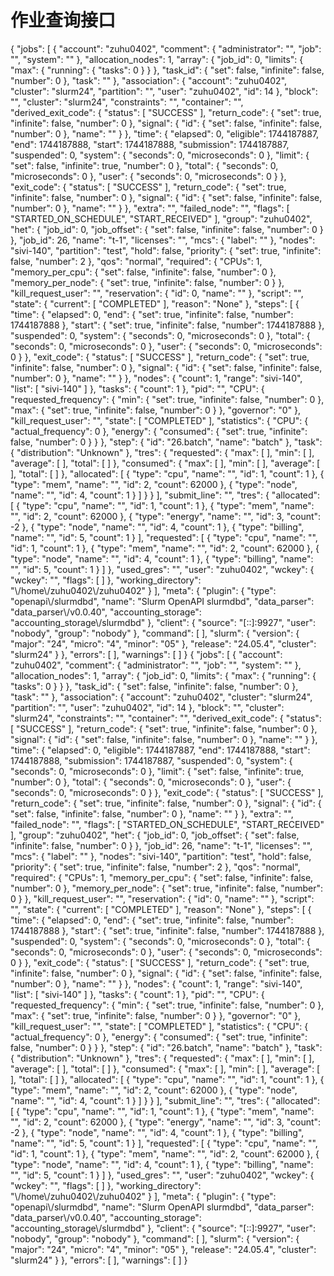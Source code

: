 #  作业查询接口

<api-doc openapi-path="../../specifications/getJob.yaml">
  <api-endpoint endpoint="/slurmdb/{version}/job/{jobId}" method="GET">
        <response type="200">
          <sample>
            {
  "jobs": [
    {
      "account": "zuhu0402",
      "comment": {
        "administrator": "",
        "job": "",
        "system": ""
      },
      "allocation_nodes": 1,
      "array": {
        "job_id": 0,
        "limits": {
          "max": {
            "running": {
              "tasks": 0
            }
          }
        },
        "task_id": {
          "set": false,
          "infinite": false,
          "number": 0
        },
        "task": ""
      },
      "association": {
        "account": "zuhu0402",
        "cluster": "slurm24",
        "partition": "",
        "user": "zuhu0402",
        "id": 14
      },
      "block": "",
      "cluster": "slurm24",
      "constraints": "",
      "container": "",
      "derived_exit_code": {
        "status": [
          "SUCCESS"
        ],
        "return_code": {
          "set": true,
          "infinite": false,
          "number": 0
        },
        "signal": {
          "id": {
            "set": false,
            "infinite": false,
            "number": 0
          },
          "name": ""
        }
      },
      "time": {
        "elapsed": 0,
        "eligible": 1744187887,
        "end": 1744187888,
        "start": 1744187888,
        "submission": 1744187887,
        "suspended": 0,
        "system": {
          "seconds": 0,
          "microseconds": 0
        },
        "limit": {
          "set": false,
          "infinite": true,
          "number": 0
        },
        "total": {
          "seconds": 0,
          "microseconds": 0
        },
        "user": {
          "seconds": 0,
          "microseconds": 0
        }
      },
      "exit_code": {
        "status": [
          "SUCCESS"
        ],
        "return_code": {
          "set": true,
          "infinite": false,
          "number": 0
        },
        "signal": {
          "id": {
            "set": false,
            "infinite": false,
            "number": 0
          },
          "name": ""
        }
      },
      "extra": "",
      "failed_node": "",
      "flags": [
        "STARTED_ON_SCHEDULE",
        "START_RECEIVED"
      ],
      "group": "zuhu0402",
      "het": {
        "job_id": 0,
        "job_offset": {
          "set": false,
          "infinite": false,
          "number": 0
        }
      },
      "job_id": 26,
      "name": "t-1",
      "licenses": "",
      "mcs": {
        "label": ""
      },
      "nodes": "sivi-140",
      "partition": "test",
      "hold": false,
      "priority": {
        "set": true,
        "infinite": false,
        "number": 2
      },
      "qos": "normal",
      "required": {
        "CPUs": 1,
        "memory_per_cpu": {
          "set": false,
          "infinite": false,
          "number": 0
        },
        "memory_per_node": {
          "set": true,
          "infinite": false,
          "number": 0
        }
      },
      "kill_request_user": "",
      "reservation": {
        "id": 0,
        "name": ""
      },
      "script": "",
      "state": {
        "current": [
          "COMPLETED"
        ],
        "reason": "None"
      },
      "steps": [
        {
          "time": {
            "elapsed": 0,
            "end": {
              "set": true,
              "infinite": false,
              "number": 1744187888
            },
            "start": {
              "set": true,
              "infinite": false,
              "number": 1744187888
            },
            "suspended": 0,
            "system": {
              "seconds": 0,
              "microseconds": 0
            },
            "total": {
              "seconds": 0,
              "microseconds": 0
            },
            "user": {
              "seconds": 0,
              "microseconds": 0
            }
          },
          "exit_code": {
            "status": [
              "SUCCESS"
            ],
            "return_code": {
              "set": true,
              "infinite": false,
              "number": 0
            },
            "signal": {
              "id": {
                "set": false,
                "infinite": false,
                "number": 0
              },
              "name": ""
            }
          },
          "nodes": {
            "count": 1,
            "range": "sivi-140",
            "list": [
              "sivi-140"
            ]
          },
          "tasks": {
            "count": 1
          },
          "pid": "",
          "CPU": {
            "requested_frequency": {
              "min": {
                "set": true,
                "infinite": false,
                "number": 0
              },
              "max": {
                "set": true,
                "infinite": false,
                "number": 0
              }
            },
            "governor": "0"
          },
          "kill_request_user": "",
          "state": [
            "COMPLETED"
          ],
          "statistics": {
            "CPU": {
              "actual_frequency": 0
            },
            "energy": {
              "consumed": {
                "set": true,
                "infinite": false,
                "number": 0
              }
            }
          },
          "step": {
            "id": "26.batch",
            "name": "batch"
          },
          "task": {
            "distribution": "Unknown"
          },
          "tres": {
            "requested": {
              "max": [
              ],
              "min": [
              ],
              "average": [
              ],
              "total": [
              ]
            },
            "consumed": {
              "max": [
              ],
              "min": [
              ],
              "average": [
              ],
              "total": [
              ]
            },
            "allocated": [
              {
                "type": "cpu",
                "name": "",
                "id": 1,
                "count": 1
              },
              {
                "type": "mem",
                "name": "",
                "id": 2,
                "count": 62000
              },
              {
                "type": "node",
                "name": "",
                "id": 4,
                "count": 1
              }
            ]
          }
        }
      ],
      "submit_line": "",
      "tres": {
        "allocated": [
          {
            "type": "cpu",
            "name": "",
            "id": 1,
            "count": 1
          },
          {
            "type": "mem",
            "name": "",
            "id": 2,
            "count": 62000
          },
          {
            "type": "energy",
            "name": "",
            "id": 3,
            "count": -2
          },
          {
            "type": "node",
            "name": "",
            "id": 4,
            "count": 1
          },
          {
            "type": "billing",
            "name": "",
            "id": 5,
            "count": 1
          }
        ],
        "requested": [
          {
            "type": "cpu",
            "name": "",
            "id": 1,
            "count": 1
          },
          {
            "type": "mem",
            "name": "",
            "id": 2,
            "count": 62000
          },
          {
            "type": "node",
            "name": "",
            "id": 4,
            "count": 1
          },
          {
            "type": "billing",
            "name": "",
            "id": 5,
            "count": 1
          }
        ]
      },
      "used_gres": "",
      "user": "zuhu0402",
      "wckey": {
        "wckey": "",
        "flags": [
        ]
      },
      "working_directory": "\/home\/zuhu0402\/zuhu0402"
    }
  ],
  "meta": {
    "plugin": {
      "type": "openapi\/slurmdbd",
      "name": "Slurm OpenAPI slurmdbd",
      "data_parser": "data_parser\/v0.0.40",
      "accounting_storage": "accounting_storage\/slurmdbd"
    },
    "client": {
      "source": "[::]:9927",
      "user": "nobody",
      "group": "nobody"
    },
    "command": [
    ],
    "slurm": {
      "version": {
        "major": "24",
        "micro": "4",
        "minor": "05"
      },
      "release": "24.05.4",
      "cluster": "slurm24"
    }
  },
  "errors": [
  ],
  "warnings": [
  ]
}
          </sample>
        </response>
  </api-endpoint>
</api-doc>

<api-doc openapi-path="../../specifications/getJobs.yaml">
<api-endpoint endpoint="/slurmdb/{version}/jobs" method="GET">
        <response type="200">
          <sample>
            {
  "jobs": [
    {
      "account": "zuhu0402",
      "comment": {
        "administrator": "",
        "job": "",
        "system": ""
      },
      "allocation_nodes": 1,
      "array": {
        "job_id": 0,
        "limits": {
          "max": {
            "running": {
              "tasks": 0
            }
          }
        },
        "task_id": {
          "set": false,
          "infinite": false,
          "number": 0
        },
        "task": ""
      },
      "association": {
        "account": "zuhu0402",
        "cluster": "slurm24",
        "partition": "",
        "user": "zuhu0402",
        "id": 14
      },
      "block": "",
      "cluster": "slurm24",
      "constraints": "",
      "container": "",
      "derived_exit_code": {
        "status": [
          "SUCCESS"
        ],
        "return_code": {
          "set": true,
          "infinite": false,
          "number": 0
        },
        "signal": {
          "id": {
            "set": false,
            "infinite": false,
            "number": 0
          },
          "name": ""
        }
      },
      "time": {
        "elapsed": 0,
        "eligible": 1744187887,
        "end": 1744187888,
        "start": 1744187888,
        "submission": 1744187887,
        "suspended": 0,
        "system": {
          "seconds": 0,
          "microseconds": 0
        },
        "limit": {
          "set": false,
          "infinite": true,
          "number": 0
        },
        "total": {
          "seconds": 0,
          "microseconds": 0
        },
        "user": {
          "seconds": 0,
          "microseconds": 0
        }
      },
      "exit_code": {
        "status": [
          "SUCCESS"
        ],
        "return_code": {
          "set": true,
          "infinite": false,
          "number": 0
        },
        "signal": {
          "id": {
            "set": false,
            "infinite": false,
            "number": 0
          },
          "name": ""
        }
      },
      "extra": "",
      "failed_node": "",
      "flags": [
        "STARTED_ON_SCHEDULE",
        "START_RECEIVED"
      ],
      "group": "zuhu0402",
      "het": {
        "job_id": 0,
        "job_offset": {
          "set": false,
          "infinite": false,
          "number": 0
        }
      },
      "job_id": 26,
      "name": "t-1",
      "licenses": "",
      "mcs": {
        "label": ""
      },
      "nodes": "sivi-140",
      "partition": "test",
      "hold": false,
      "priority": {
        "set": true,
        "infinite": false,
        "number": 2
      },
      "qos": "normal",
      "required": {
        "CPUs": 1,
        "memory_per_cpu": {
          "set": false,
          "infinite": false,
          "number": 0
        },
        "memory_per_node": {
          "set": true,
          "infinite": false,
          "number": 0
        }
      },
      "kill_request_user": "",
      "reservation": {
        "id": 0,
        "name": ""
      },
      "script": "",
      "state": {
        "current": [
          "COMPLETED"
        ],
        "reason": "None"
      },
      "steps": [
        {
          "time": {
            "elapsed": 0,
            "end": {
              "set": true,
              "infinite": false,
              "number": 1744187888
            },
            "start": {
              "set": true,
              "infinite": false,
              "number": 1744187888
            },
            "suspended": 0,
            "system": {
              "seconds": 0,
              "microseconds": 0
            },
            "total": {
              "seconds": 0,
              "microseconds": 0
            },
            "user": {
              "seconds": 0,
              "microseconds": 0
            }
          },
          "exit_code": {
            "status": [
              "SUCCESS"
            ],
            "return_code": {
              "set": true,
              "infinite": false,
              "number": 0
            },
            "signal": {
              "id": {
                "set": false,
                "infinite": false,
                "number": 0
              },
              "name": ""
            }
          },
          "nodes": {
            "count": 1,
            "range": "sivi-140",
            "list": [
              "sivi-140"
            ]
          },
          "tasks": {
            "count": 1
          },
          "pid": "",
          "CPU": {
            "requested_frequency": {
              "min": {
                "set": true,
                "infinite": false,
                "number": 0
              },
              "max": {
                "set": true,
                "infinite": false,
                "number": 0
              }
            },
            "governor": "0"
          },
          "kill_request_user": "",
          "state": [
            "COMPLETED"
          ],
          "statistics": {
            "CPU": {
              "actual_frequency": 0
            },
            "energy": {
              "consumed": {
                "set": true,
                "infinite": false,
                "number": 0
              }
            }
          },
          "step": {
            "id": "26.batch",
            "name": "batch"
          },
          "task": {
            "distribution": "Unknown"
          },
          "tres": {
            "requested": {
              "max": [
              ],
              "min": [
              ],
              "average": [
              ],
              "total": [
              ]
            },
            "consumed": {
              "max": [
              ],
              "min": [
              ],
              "average": [
              ],
              "total": [
              ]
            },
            "allocated": [
              {
                "type": "cpu",
                "name": "",
                "id": 1,
                "count": 1
              },
              {
                "type": "mem",
                "name": "",
                "id": 2,
                "count": 62000
              },
              {
                "type": "node",
                "name": "",
                "id": 4,
                "count": 1
              }
            ]
          }
        }
      ],
      "submit_line": "",
      "tres": {
        "allocated": [
          {
            "type": "cpu",
            "name": "",
            "id": 1,
            "count": 1
          },
          {
            "type": "mem",
            "name": "",
            "id": 2,
            "count": 62000
          },
          {
            "type": "energy",
            "name": "",
            "id": 3,
            "count": -2
          },
          {
            "type": "node",
            "name": "",
            "id": 4,
            "count": 1
          },
          {
            "type": "billing",
            "name": "",
            "id": 5,
            "count": 1
          }
        ],
        "requested": [
          {
            "type": "cpu",
            "name": "",
            "id": 1,
            "count": 1
          },
          {
            "type": "mem",
            "name": "",
            "id": 2,
            "count": 62000
          },
          {
            "type": "node",
            "name": "",
            "id": 4,
            "count": 1
          },
          {
            "type": "billing",
            "name": "",
            "id": 5,
            "count": 1
          }
        ]
      },
      "used_gres": "",
      "user": "zuhu0402",
      "wckey": {
        "wckey": "",
        "flags": [
        ]
      },
      "working_directory": "\/home\/zuhu0402\/zuhu0402"
    }
  ],
  "meta": {
    "plugin": {
      "type": "openapi\/slurmdbd",
      "name": "Slurm OpenAPI slurmdbd",
      "data_parser": "data_parser\/v0.0.40",
      "accounting_storage": "accounting_storage\/slurmdbd"
    },
    "client": {
      "source": "[::]:9927",
      "user": "nobody",
      "group": "nobody"
    },
    "command": [
    ],
    "slurm": {
      "version": {
        "major": "24",
        "micro": "4",
        "minor": "05"
      },
      "release": "24.05.4",
      "cluster": "slurm24"
    }
  },
  "errors": [
  ],
  "warnings": [
  ]
}
          </sample>
        </response>
  </api-endpoint>
</api-doc>